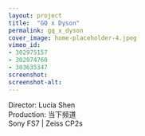 ```yaml
---
layout: project
title:  "GQ x Dyson"
permalink: gq_x_dyson
cover_image: home-placeholder-4.jpeg
vimeo_id:
- 302975157
- 302974760
- 303635347
screenshot:
screenshot-alt:
---
```


Director: Lucia Shen
<br>Production: 当下频道
<br>Sony FS7 | Zeiss CP2s